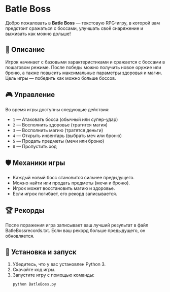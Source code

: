 # Batle Boss

Добро пожаловать в **Batle Boss** — текстовую RPG-игру, в которой вам предстоит сражаться с боссами, улучшать своё снаряжение и выживать как можно дольше!

## 📜 Описание

Игрок начинает с базовыми характеристиками и сражается с боссами в пошаговом режиме. После победы можно получить новое оружие или броню, а также повысить максимальные параметры здоровья и магии. Цель игры — победить как можно больше боссов.

## 🎮 Управление

Во время игры доступны следующие действия:

- `1` — Атаковать босса (обычный или супер-удар)
- `2` — Восполнить здоровье (тратится магия)
- `3` — Восполнить магию (тратятся деньги)
- `4` — Открыть инвентарь (выбрать меч или броню)
- `5` — Продать предметы (мечи или броню)
- `0` — Пропустить ход

## 🛡️ Механики игры

- Каждый новый босс становится сильнее предыдущего.
- Можно найти или продать предметы (мечи и броню).
- Игрок может восстановить магию и здоровье.
- Если игрок погибает, его рекорд записывается.

## 🏆 Рекорды

После поражения игра записывает ваш лучший результат в файл BatleBossrecords.txt. Если ваш рекорд больше предыдущего, он обновляется.

## 🔧 Установка и запуск

1. Убедитесь, что у вас установлен Python 3.
2. Скачайте код игры.
3. Запустите игру с помощью команды:
   ```bash
   python BatleBoss.py


